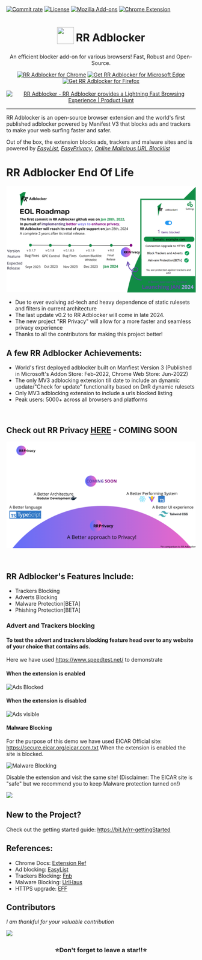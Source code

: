 [![Commit rate](https://img.shields.io/github/commit-activity/m/Rutuj-Runwal/RR-Adblocker?label=Commits)](https://github.com/Rutuj-Runwal/RR-Adblocker/commits/master)
[![License](https://img.shields.io/badge/License-GPLv3-blue.svg)](https://github.com/Rutuj-Runwal/RR-adblocker/blob/master/LICENSE)
[![Mozilla Add-ons](https://img.shields.io/amo/rating/rr-adblocker?label=Firefox)](https://addons.mozilla.org/firefox/addon/rr-adblocker/)
[![Chrome Extension](https://img.shields.io/amo/rating/rr-adblocker?label=Chrome)](https://chrome.google.com/webstore/detail/rr-adblocker/chnhdkklhnokmmcklomnlcmcdbdiaemp)

  <h1 align="center">
    <sub>
      <img  src="https://github.com/Rutuj-Runwal/RR-Adblocker/blob/main/RR_logo.png?raw=true" height="45" width="45" style="border-raduis:20%">
    </sub>
    RR Adblocker
  </h1>
  <p align="center">
    An efficient blocker add-on for various browsers! Fast, Robust and Open-Source.
  </p>

<p align="center">
<a href="https://bit.ly/rradb_chrome"><img src="https://raw.githubusercontent.com/Rutuj-Runwal/RR-Adblocker/main/assets/chrome.png" alt="RR Adblocker for Chrome"></a>
<a href="https://bit.ly/rr-adblocker_microsoft-edge"><img src="https://raw.githubusercontent.com/Rutuj-Runwal/RR-Adblocker/main/assets/edge.png" alt="Get RR Adblocker for Microsoft Edge"></a>
<a href="https://mzl.la/3BhY6C9"><img src="https://raw.githubusercontent.com/Rutuj-Runwal/RR-Adblocker/main/assets/firefox.png" alt="Get RR Adblocker for Firefox"></a>
<br><br>
<a href="https://www.producthunt.com/posts/rr-adblocker?utm_source=badge-featured&utm_medium=badge&utm_souce=badge-rr&#0045;adblocker" target="_blank"><img src="https://api.producthunt.com/widgets/embed-image/v1/featured.svg?post_id=374130&theme=neutral" alt="RR&#0032;Adblocker - &#0032;RR&#0032;Adblocker&#0032;provides&#0032;a&#0032;Lightning&#0032;Fast&#0032;Browsing&#0032;Experience | Product Hunt" style="width: 250px; height: 54px;" width="150" height="30" /></a>
</p>

***

RR Adblocker is an open-source browser extension and the world's first published adblocker powered by Manifest V3 that blocks ads and trackers to make your web surfing faster and safer.

Out of the box, the extension blocks ads, trackers and malware sites and is powered by [_EasyList_](https://easylist.github.io/#easylist), [_EasyPrivacy_](https://easylist.github.io/#easyprivacy), [_Online Malicious URL Blocklist_](https://gitlab.com/curben/urlhaus-filter#urlhaus-malicious-url-blocklist)

# RR Adblocker End Of Life
![RR Adblocker EOL Roadmap](https://raw.githubusercontent.com/Rutuj-Runwal/RR-Adblocker/main/assets/RR%20Adblocker%20EOL.png)
- Due to ever evolving ad-tech and heavy dependence of  static rulesets and filters in current architecture
- The last update v0.2 to RR Adblocker will come in late 2024.
- The new project "RR Privacy" will allow for a more faster and seamless privacy experience
- Thanks to all the contributors for making this project better!

## A few RR Adblocker Achievements:
- World's first deployed adblocker built on Manfiest Version 3 (Published in Microsoft's Addon Store: Feb-2022, Chrome Web Store: Jun-2022)
- The only MV3 adblocking extension till date to include an dynamic update/"Check for update" functionality based on DnR dynamic rulesets
- Only MV3 adblocking extension to include a urls blocked listing
- Peak users: 5000+ across all browsers and platforms

<br>

## Check out RR Privacy [HERE](https://github.com/Rutuj-Runwal/RR-Privacy/blob/main/README.md) - COMING SOON
  
![RR Privacy Coming Soon](https://github.com/Rutuj-Runwal/RR-Adblocker/blob/main/assets/RR%20Privacy%20Proposal.png)


<br>

## RR Adblocker's Features Include:
- Trackers Blocking
- Adverts Blocking
- Malware Protection[BETA]
- Phishing Protection[BETA]


### Advert and Trackers blocking

#### To test the advert and trackers blocking feature head over to any website of your choice that contains ads.
Here we have used https://www.speedtest.net/ to demonstrate

#### When the extension is enabled
![Ads Blocked](https://raw.githubusercontent.com/Rutuj-Runwal/RR-Adblocker/main/assets/3.png)

#### When the extension is disabled
![Ads visible](https://raw.githubusercontent.com/Rutuj-Runwal/RR-Adblocker/main/assets/7.png)

#### Malware Blocking

For the purpose of this demo we have used EICAR Official site: https://secure.eicar.org/eicar.com.txt
When the extension is enabled the site is blocked. 

![Malware Blocking](https://raw.githubusercontent.com/Rutuj-Runwal/RR-Adblocker/main/assets/5.png)

Disable the extension and visit the same site! (Disclaimer: The EICAR site is "safe" but we recommend you to keep Malware protection turned on!)


![](https://raw.githubusercontent.com/Rutuj-Runwal/RR-Adblocker/main/assets/RR%20Github%20Preview.png)

## New to the Project? 
Check out the getting started guide: https://bit.ly/rr-gettingStarted

## References:
- Chrome Docs: [Extension Ref](https://developer.chrome.com/docs/extensions/reference/declarativeNetRequest/)
- Ad blocking: [EasyList](https://easylist.to/)
- Trackers Blocking: [Fnb](https://secure.fanboy.co.nz/)
- Malware Blocking: [UrlHaus](https://gitlab.com/curben/urlhaus-filter)
- HTTPS upgrade: [EFF](https://github.com/EFForg/https-everywhere/tree/master/docs)

## Contributors
*I am thankful for your valuable contribution*

<a href = "https://github.com/Rutuj-Runwal/RR-Adblocker/graphs/contributors">
  <img src = "https://contrib.rocks/image?repo=Rutuj-Runwal/RR-Adblocker"/>
</a>

<h3 align="center">⭐Don't forget to leave a star!!⭐</h3>
